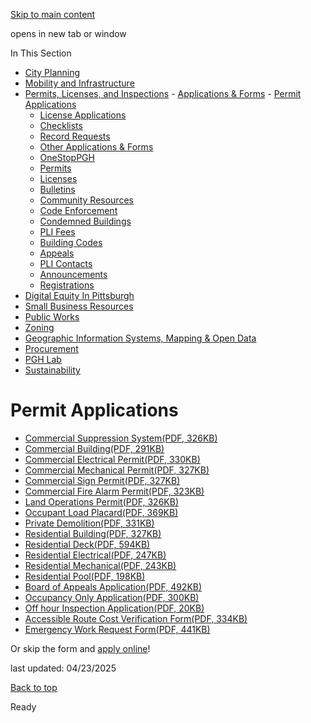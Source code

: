 [Skip to main content](https://www.pittsburghpa.gov/Business-Development/Permits-Licenses-and-Inspections/Applications-Forms/Permit-Applications#main-content)

opens in new tab or window

In This Section

- [City Planning](https://www.pittsburghpa.gov/Business-Development/City-Planning)
- [Mobility and Infrastructure](https://www.pittsburghpa.gov/Business-Development/Mobility-and-Infrastructure)
- [Permits, Licenses, and Inspections](https://www.pittsburghpa.gov/Business-Development/Permits-Licenses-and-Inspections)  - [Applications & Forms](https://www.pittsburghpa.gov/Business-Development/Permits-Licenses-and-Inspections/Applications-Forms)    - [Permit Applications](https://www.pittsburghpa.gov/Business-Development/Permits-Licenses-and-Inspections/Applications-Forms/Permit-Applications)
    - [License Applications](https://www.pittsburghpa.gov/Business-Development/Permits-Licenses-and-Inspections/Applications-Forms/License-Applications)
    - [Checklists](https://www.pittsburghpa.gov/Business-Development/Permits-Licenses-and-Inspections/Applications-Forms/Checklists)
    - [Record Requests](https://www.pittsburghpa.gov/Business-Development/Permits-Licenses-and-Inspections/Applications-Forms/Record-Requests)
    - [Other Applications & Forms](https://www.pittsburghpa.gov/Business-Development/Permits-Licenses-and-Inspections/Applications-Forms/Other-Applications-Forms)
  - [OneStopPGH](https://www.pittsburghpa.gov/Business-Development/Permits-Licenses-and-Inspections/OneStopPGH)
  - [Permits](https://www.pittsburghpa.gov/Business-Development/Permits-Licenses-and-Inspections/Permits)
  - [Licenses](https://www.pittsburghpa.gov/Business-Development/Permits-Licenses-and-Inspections/Licenses)
  - [Bulletins](https://www.pittsburghpa.gov/Business-Development/Permits-Licenses-and-Inspections/PLI-Bulletins)
  - [Community Resources](https://www.pittsburghpa.gov/Business-Development/Permits-Licenses-and-Inspections/Community-Resources)
  - [Code Enforcement](https://www.pittsburghpa.gov/Business-Development/Permits-Licenses-and-Inspections/Code-Enforcement)
  - [Condemned Buildings](https://www.pittsburghpa.gov/Business-Development/Permits-Licenses-and-Inspections/Condemned-Buildings)
  - [PLI Fees](https://www.pittsburghpa.gov/Business-Development/Permits-Licenses-and-Inspections/Fees)
  - [Building Codes](https://www.pittsburghpa.gov/Business-Development/Permits-Licenses-and-Inspections/Building-Codes)
  - [Appeals](https://www.pittsburghpa.gov/Business-Development/Permits-Licenses-and-Inspections/Appeals)
  - [PLI Contacts](https://www.pittsburghpa.gov/Business-Development/Permits-Licenses-and-Inspections/Contacts)
  - [Announcements](https://www.pittsburghpa.gov/Business-Development/Permits-Licenses-and-Inspections/Announcements)
  - [Registrations](https://www.pittsburghpa.gov/Business-Development/Permits-Licenses-and-Inspections/Registrations)
- [Digital Equity In Pittsburgh](https://www.pittsburghpa.gov/Business-Development/Digital-Equity-In-Pittsburgh)
- [Small Business Resources](https://www.pittsburghpa.gov/Business-Development/Small-Business-Resources)
- [Public Works](https://www.pittsburghpa.gov/Business-Development/Public-Works)
- [Zoning](https://www.pittsburghpa.gov/Business-Development/Zoning)
- [Geographic Information Systems, Mapping & Open Data](https://www.pittsburghpa.gov/Business-Development/Geographic-Information-Systems-Mapping-Open-Data)
- [Procurement](https://www.pittsburghpa.gov/Business-Development/Procurement)
- [PGH Lab](https://www.pittsburghpa.gov/Business-Development/PGH-Lab)
- [Sustainability](https://www.pittsburghpa.gov/Business-Development/Sustainability)

# Permit Applications

- [Commercial Suppression System(PDF, 326KB)](https://www.pittsburghpa.gov/files/assets/city/v/1/pli/documents/commercial_suppression_form.pdf)
- [Commercial Building(PDF, 291KB)](https://www.pittsburghpa.gov/files/assets/city/v/1/pli/documents/commercial_building_permit_form.pdf)
- [Commercial Electrical Permit(PDF, 330KB)](https://www.pittsburghpa.gov/files/assets/city/v/1/pli/documents/commercial_elect_form.pdf)
- [Commercial Mechanical Permit(PDF, 327KB)](https://www.pittsburghpa.gov/files/assets/city/v/1/pli/documents/commercial_mech_form.pdf)
- [Commercial Sign Permit(PDF, 327KB)](https://www.pittsburghpa.gov/files/assets/city/v/1/pli/documents/sign_application_form.pdf)
- [Commercial Fire Alarm Permit(PDF, 323KB)](https://www.pittsburghpa.gov/files/assets/city/v/1/pli/documents/commercial_fire_alarm_permit.pdf)
- [Land Operations Permit(PDF, 326KB)](https://www.pittsburghpa.gov/files/assets/city/v/1/pli/documents/apps-amp-forms-checklists/land-operations-permit-form-11-20-24.pdf)
- [Occupant Load Placard(PDF, 369KB)](https://www.pittsburghpa.gov/files/assets/city/v/1/pli/documents/commercial_occupant_load_placard.pdf)
- [Private Demolition(PDF, 331KB)](https://www.pittsburghpa.gov/files/assets/city/v/1/pli/documents/6817_demo_form.pdf)
- [Residential Building(PDF, 327KB)](https://www.pittsburghpa.gov/files/assets/city/v/1/pli/documents/residential_permit_form.pdf)
- [Residential Deck(PDF, 594KB)](https://www.pittsburghpa.gov/files/assets/city/v/1/pli/documents/residential_deck_application.pdf)
- [Residential Electrical(PDF, 247KB)](https://www.pittsburghpa.gov/files/assets/city/v/1/pli/documents/residential_electrical_permit.pdf)
- [Residential Mechanical(PDF, 243KB)](https://www.pittsburghpa.gov/files/assets/city/v/1/pli/documents/residential_mech_form.pdf)
- [Residential Pool(PDF, 198KB)](https://www.pittsburghpa.gov/files/assets/city/v/1/pli/documents/6719_residential_pool_form.pdf)
- [Board of Appeals Application(PDF, 492KB)](https://www.pittsburghpa.gov/files/assets/city/v/1/pli/documents/board_of_appeals_form.pdf)
- [Occupancy Only Application(PDF, 300KB)](https://www.pittsburghpa.gov/files/assets/city/v/1/pli/documents/6766_occupancy_form.pdf)
- [Off hour Inspection Application(PDF, 20KB)](https://www.pittsburghpa.gov/files/assets/city/v/1/pli/documents/3021_off-hour_application_form_6.21.pdf)
- [Accessible Route Cost Verification Form(PDF, 334KB)](https://www.pittsburghpa.gov/files/assets/city/v/1/pli/documents/11495_accessible_route_cost_verification_form-10-1-2020.pdf)
- [Emergency Work Request Form(PDF, 441KB)](https://www.pittsburghpa.gov/files/assets/city/v/1/pli/documents/9152_emergency_work_request_form_ver_2.pdf)

Or skip the form and [apply online](https://onestoppgh.pittsburghpa.gov/pghprod/pub/lms/Login.aspx)!

last updated: 04/23/2025

[Back to top](https://www.pittsburghpa.gov/Business-Development/Permits-Licenses-and-Inspections/Applications-Forms/Permit-Applications#body-top)

Ready
